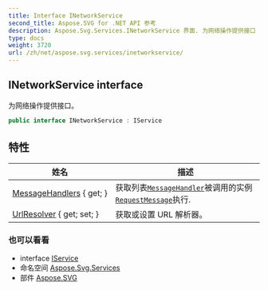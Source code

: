 ```yaml
---
title: Interface INetworkService
second_title: Aspose.SVG for .NET API 参考
description: Aspose.Svg.Services.INetworkService 界面. 为网络操作提供接口
type: docs
weight: 3720
url: /zh/net/aspose.svg.services/inetworkservice/
---
```

## INetworkService interface

为网络操作提供接口。

```csharp
public interface INetworkService : IService
```

## 特性

| 姓名 | 描述 |
| --- | --- |
| [MessageHandlers](../../aspose.svg.services/inetworkservice/messagehandlers/) { get; } | 获取列表[`MessageHandler`](../../aspose.svg.net/messagehandler/)被调用的实例[`RequestMessage`](../../aspose.svg.net/requestmessage/)执行. |
| [UrlResolver](../../aspose.svg.services/inetworkservice/urlresolver/) { get; set; } | 获取或设置 URL 解析器。 |

### 也可以看看

* interface [IService](../iservice/)
* 命名空间 [Aspose.Svg.Services](../../aspose.svg.services/)
* 部件 [Aspose.SVG](../../)


